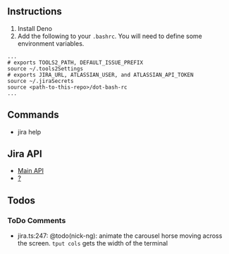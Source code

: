 ## Instructions

1. Install Deno
2. Add the following to your `.bashrc`. You will need to define some environment variables.

```
...
# exports TOOLS2_PATH, DEFAULT_ISSUE_PREFIX
source ~/.tools2Settings
# exports JIRA_URL, ATLASSIAN_USER, and ATLASSIAN_API_TOKEN
source ~/.jiraSecrets
source <path-to-this-repo>/dot-bash-rc
...
```

## Commands

- jira help

## Jira API

- [Main API](https://docs.atlassian.com/software/jira/docs/api/REST/9.9.0/)
- [?](https://developer.atlassian.com/cloud/jira/platform/apis/document/nodes/media/)

## Todos

### ToDo Comments

- jira.ts:247: @todo(nick-ng): animate the carousel horse moving across the screen. `tput cols` gets the width of the terminal
